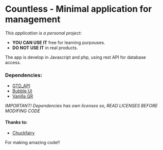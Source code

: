 # Countless - Minimal application for management

*This application is a personal project:*
- **YOU CAN USE IT** free for learning purpouses.
- **DO NOT USE IT** in real products.

The app is develop in Javascript and php, using rest API for database access.

### Dependencies: 

- <a href="https://github.com/akrck02/GTD_API/">GTD_API </a> 
- <a href="https://github.com/akrck02/Bubble_UI/">Bubble UI </a> 
- <a href="https://github.com/chuckfairy/VanillaQR.js/">Vanilla QR</a> 

*IMPORTANT! Dependencies has own licenses so, READ LICENSES BEFORE MODIFING CODE*

#### Thanks to: 

- <a href="https://github.com/chuckfairy/">Chuckfairy</a> 

For making amazing code!!
